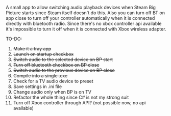 A small app to allow switching audio playback devices when Steam Big Picture starts since Steam itself doesn't do this. Also you can turn off BT on app close to turn off your controller automatically when it is connected directly with bluetooth radio. 
Since there's no xbox controller api available it's impossible to turn it off when it is connected with Xbox wireless adapter.

TO-DO:
1. ~~Make it a tray app~~
2. ~~Launch on startup checkbox~~
3. ~~Switch audio to the selected device on BP start~~
4. ~~Turn off bluetooth checkbox on BP close~~
5. ~~Switch audio to the previous device on BP close~~
6. ~~Compile into a single .exe~~
7. Check for a TV audio device to preset
8. Save settings in .ini file
9. Change audio only when BP is on TV
10. Refactor the whole thing since C# is not my strong suit
11. Turn off Xbox controller through API? (not possible now, no api available)
